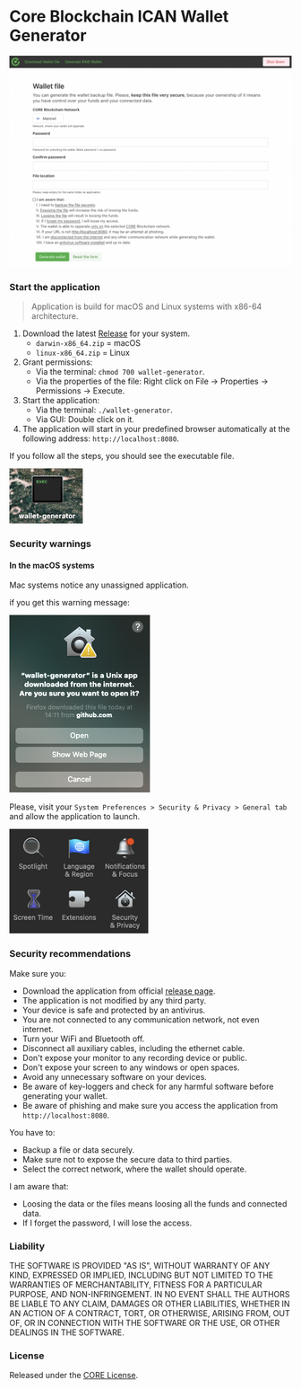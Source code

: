 # Core Blockchain ICAN Wallet Generator

![Wallet Generator](docs/wallet-generator.png "Wallet Generator")

### Start the application

> Application is build for macOS and Linux systems with x86-64 architecture.

1. Download the latest [Release](https://github.com/core-coin/wallet-generator/releases) for your system.
   - `darwin-x86_64.zip` = macOS
   - `linux-x86_64.zip` = Linux
1. Grant permissions:
   - Via the terminal: `chmod 700 wallet-generator`.
   - Via the properties of the file: Right click on File -> Properties -> Permissions -> Execute.
1. Start the application:
   - Via the terminal: `./wallet-generator`.
   - Via GUI: Double click on it.
1. The application will start in your predefined browser automatically at the following address: `http://localhost:8080`.

If you follow all the steps, you should see the executable file.

![Wallet Generator](docs/mac-wallet-generator-icon.png "Wallet Generator icon")

### Security warnings

#### In the macOS systems

Mac systems notice any unassigned application.

if you get this warning message:

![Security notification](docs/mac-security-notification.png "Security notification")

Please, visit your `System Preferences > Security & Privacy > General tab` and allow the application to launch.

![System Preferences](docs/mac-system-preferences.png "System Preferences")

### Security recommendations

Make sure you:
- Download the application from official [release page](https://github.com/core-coin/wallet-generator/releases).
- The application is not modified by any third party.
- Your device is safe and protected by an antivirus.
- You are not connected to any communication network, not even internet.
- Turn your WiFi and Bluetooth off.
- Disconnect all auxiliary cables, including the ethernet cable.
- Don't expose your monitor to any recording device or public.
- Don't expose your screen to any windows or open spaces.
- Avoid any unnecessary software on your devices.
- Be aware of key-loggers and check for any harmful software before generating your wallet.
- Be aware of phishing and make sure you access the application from `http://localhost:8080`.

You have to:
- Backup a file or data securely.
- Make sure not to expose the secure data to third parties.
- Select the correct network, where the wallet should operate.

I am aware that:
- Loosing the data or the files means loosing all the funds and connected data.
- If I forget the password, I will lose the access.

### Liability

THE SOFTWARE IS PROVIDED "AS IS", WITHOUT WARRANTY OF ANY KIND,
EXPRESSED OR IMPLIED, INCLUDING BUT NOT LIMITED TO THE WARRANTIES OF
MERCHANTABILITY, FITNESS FOR A PARTICULAR PURPOSE, AND NON-INFRINGEMENT.
IN NO EVENT SHALL THE AUTHORS BE LIABLE TO ANY CLAIM, DAMAGES OR
OTHER LIABILITIES, WHETHER IN AN ACTION OF A CONTRACT, TORT, OR OTHERWISE,
ARISING FROM, OUT OF, OR IN CONNECTION WITH THE SOFTWARE OR THE USE, OR
OTHER DEALINGS IN THE SOFTWARE.

### License

Released under the [CORE License](LICENSE).
